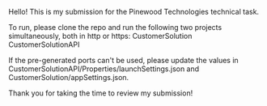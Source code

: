 Hello! This is my submission for the Pinewood Technologies technical task.

To run, please clone the repo and run the following two projects simultaneously, both in http or https:
CustomerSolution
CustomerSolutionAPI

If the pre-generated ports can't be used, please update the values in CustomerSolutionAPI/Properties/launchSettings.json and CustomerSolution/appSettings.json.

Thank you for taking the time to review my submission!

